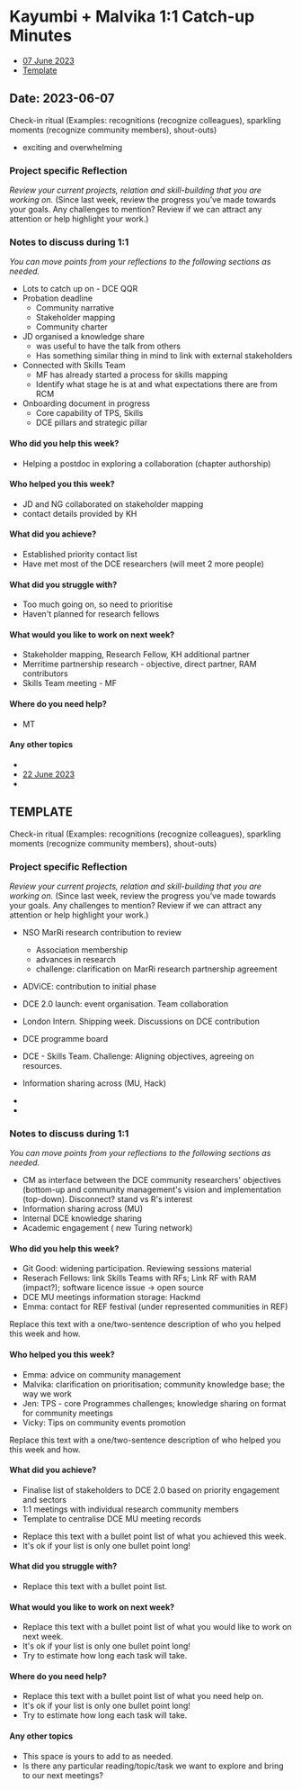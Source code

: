 # Kayumbi + Malvika 1:1 Catch-up Minutes

* [07 June 2023](#date-07-June-2023)
* [Template](#template)

## Date: 2023-06-07

Check-in ritual
(Examples: recognitions (recognize colleagues), sparkling moments (recognize community members), shout-outs)

- exciting and overwhelming

### Project specific Reflection

*Review your current projects, relation and skill-building that you are working on.*
(Since last week, review the progress you’ve made towards your goals. Any challenges to mention? Review if we can attract any attention or help highlight your work.)

### Notes to discuss during 1:1

*You can move points from your reflections to the following sections as needed.*

- Lots to catch up on - DCE QQR
- Probation deadline
  - Community narrative
  - Stakeholder mapping
  - Community charter  
- JD organised a knowledge share
  - was useful to have the talk from others
  - Has something similar thing in mind to link with external stakeholders
- Connected with Skills Team
  - MF has already started a process for skills mapping
  - Identify what stage he is at and what expectations there are from RCM
- Onboarding document in progress
  - Core capability of TPS, Skills
  - DCE pillars and strategic pillar

#### Who did you help this week?

- Helping a postdoc in exploring a collaboration (chapter authorship)

#### Who helped you this week?

- JD and NG collaborated on stakeholder mapping
- contact details provided by KH

#### What did you achieve?

- Established priority contact list
- Have met most of the DCE researchers (will meet 2 more people)

#### What did you struggle with?

* Too much going on, so need to prioritise
* Haven't planned for research fellows

#### What would you like to work on next week?

* Stakeholder mapping, Research Fellow, KH additional partner
* Merritime partnership research - objective, direct partner, RAM contributors
* Skills Team meeting - MF

#### Where do you need help?

* MT

#### Any other topics

* 
* [22 June 2023](#date-22-June-2023)
* 
## TEMPLATE

Check-in ritual
(Examples: recognitions (recognize colleagues), sparkling moments (recognize community members), shout-outs)


### Project specific Reflection

*Review your current projects, relation and skill-building that you are working on.*
(Since last week, review the progress you’ve made towards your goals. Any challenges to mention? Review if we can attract any attention or help highlight your work.)

- NSO MarRi research contribution to review
  + Association membership
  + advances in research
  + challenge: clarification on MarRi research partnership agreement 
- ADViCE: contribution to initial phase
- DCE 2.0 launch: event organisation. Team collaboration
- London Intern. Shipping week. Discussions on DCE contribution
- DCE programme board
- DCE - Skills Team. Challenge: Aligning objectives, agreeing on resources.
- Information sharing across (MU, Hack)
-    
  
  
-  



### Notes to discuss during 1:1

*You can move points from your reflections to the following sections as needed.*
- CM as interface between the DCE community researchers' objectives (bottom-up and community management's vision and implementation (top-down). Disconnect? stand vs R's interest  
- Information sharing across (MU)  
- Internal DCE knowledge sharing
- Academic engagement ( new Turing network) 

#### Who did you help this week?
-  Git Good: widening participation. Reviewing sessions material
-  Reserach Fellows: link Skills Teams with RFs; Link RF with RAM (impact?); software licence issue -> open source
-  DCE MU meetings information storage: Hackmd
-  Emma: contact for REF festival (under represented communities in REF)

Replace this text with a one/two-sentence description of who you helped this week and how.

#### Who helped you this week?

- Emma: advice on community management 
- Malvika: clarification on prioritisation; community knowledge base; the way we work
- Jen: TPS - core Programmes challenges; knowledge sharing on format for community meetings
- Vicky: Tips on community events promotion 

Replace this text with a one/two-sentence description of who helped you this week and how.

#### What did you achieve?
- Finalise list of stakeholders to DCE 2.0 based on priority engagement and sectors
- 1:1 meetings with individual research community members
- Template to centralise DCE MU meeting records
  
* Replace this text with a bullet point list of what you achieved this week.
* It's ok if your list is only one bullet point long!

#### What did you struggle with?

* Replace this text with a bullet point list.

#### What would you like to work on next week?

* Replace this text with a bullet point list of what you would like to work on next week.
* It's ok if your list is only one bullet point long!
* Try to estimate how long each task will take.

#### Where do you need help?

* Replace this text with a bullet point list of what you need help on.
* It's ok if your list is only one bullet point long!
* Try to estimate how long each task will take.

#### Any other topics

- This space is yours to add to as needed.
- Is there any particular reading/topic/task we want to explore and bring to our next meetings?
